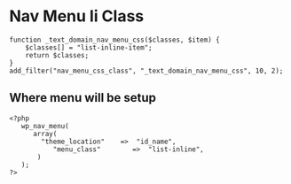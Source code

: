 # Nav Menu li Class
```
function _text_domain_nav_menu_css($classes, $item) {
    $classes[] = "list-inline-item";
    return $classes;
}
add_filter("nav_menu_css_class", "_text_domain_nav_menu_css", 10, 2);
```

## Where menu will be setup
```
<?php 
   wp_nav_menu(
      array(
        "theme_location"    =>  "id_name",
           "menu_class"        =>  "list-inline",
       )
   );
?>
```
